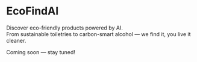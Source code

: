 # EcoFindAI

Discover eco-friendly products powered by AI.  
From sustainable toiletries to carbon-smart alcohol — we find it, you live it cleaner.

Coming soon — stay tuned!
